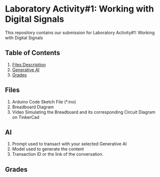 # Laboratory Activity#1: Working with Digital Signals

This repository contains our submission for Laboratory Activity#1: Working with Digital Signals

## Table of Contents
1. [Files Description](##files)
2. [Generative AI](##ai)
3. [Grades](##grades)

## Files
1. Arduino Code Sketch File (*.ino)
2. Breadboard Diagram
3. Video Simulating the Breadboard and its corresponding Circuit Diagram on TinkerCad

## AI
1. Prompt used to transact with your selected Generative AI
2. Model used to generate the content
3. Transaction ID or the link of the conversation.

## Grades

